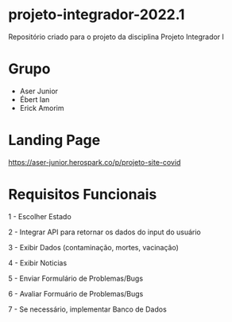 # projeto-integrador-2022.1

Repositório criado para o projeto da disciplina Projeto Integrador I


# Grupo

* Aser Junior
* Ébert Ian
* Erick Amorim

# Landing Page

https://aser-junior.herospark.co/p/projeto-site-covid

# Requisitos Funcionais

1 - Escolher Estado

2 - Integrar API para retornar os dados do input do usuário

3 - Exibir Dados (contaminação, mortes, vacinação)

4 - Exibir Noticias

5 - Enviar Formulário de Problemas/Bugs

6 - Avaliar Formuário de Problemas/Bugs

7 - Se necessário, implementar Banco de Dados
